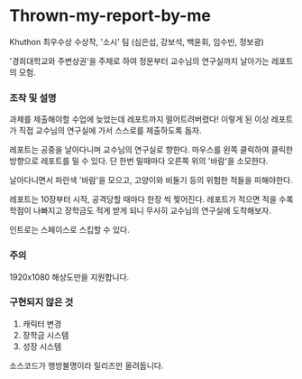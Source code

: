 # Thrown-my-report-by-me
Khuthon 최우수상 수상작, '소시' 팀 (심은섭, 강보석, 백윤휘, 임수빈, 정보광)

'경희대학교와 주변상권'을 주제로 하여 정문부터 교수님의 연구실까지 날아가는 레포트의 모험.

### 조작 및 설명
과제를 제출해야할 수업에 늦었는데 레포트까지 떨어트려버렸다!
이렇게 된 이상 레포트가 직접 교수님의 연구실에 가서 스스로를 제출하도록 돕자.

레포트는 공중을 날아다니며 교수님의 연구실로 향한다.
마우스를 왼쪽 클릭하여 클릭한 방향으로 레포트를 밀 수 있다. 단 한번 밀때마다 오른쪽 위의 '바람'을 소모한다.

날아다니면서 파란색 '바람'을 모으고, 고양이와 비둘기 등의 위험한 적들을 피해야한다.

레포트는 10장부터 시작, 공격당할 때마다 한장 씩 찢어진다. 레포트가 적으면 적을 수록 학점이 나빠지고 장학금도 적게 받게 되니 무사히 교수님의 연구실에 도착해보자.

인트로는 스페이스로 스킵할 수 있다.

### 주의
1920x1080 해상도만을 지원합니다.

### 구현되지 않은 것
1. 캐릭터 변경
1. 장학금 시스템
1. 성장 시스템

소스코드가 행방불명이라 릴리즈만 올려둡니다.
